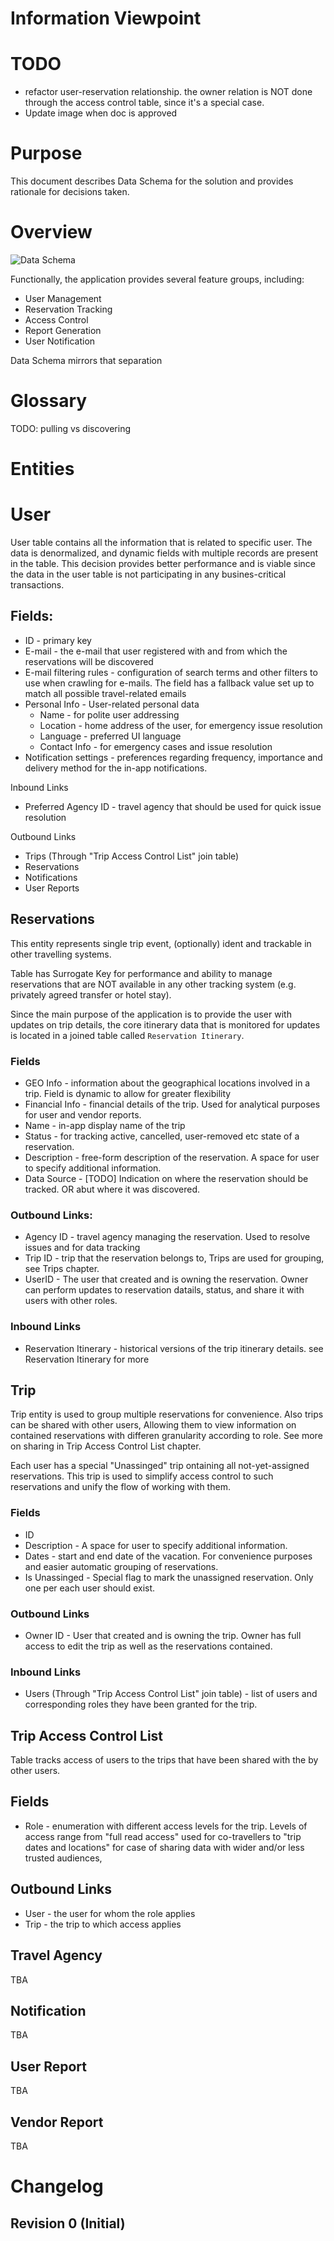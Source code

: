 # Information Viewpoint

# TODO

- refactor user-reservation relationship. the owner relation is NOT done through
  the access control table, since it's a special case.
- Update image when doc is approved

# Purpose

This document describes Data Schema for the solution and provides rationale for
decisions taken.

# Overview

![Data Schema](./images/information_viewpoint_1.jpg)

Functionally, the application provides several feature groups, including:

- User Management
- Reservation Tracking
- Access Control
- Report Generation
- User Notification

Data Schema mirrors that separation

# Glossary

TODO: pulling vs discovering

# Entities

# User

User table contains all the information that is related to specific user.
The data is denormalized, and dynamic fields with multiple records are present
in the table. This decision provides better performance and is viable since
the data in the user table is not participating in any busines-critical
transactions.

## Fields:

- ID - primary key
- E-mail - the e-mail that user registered with and from which the reservations
  will be discovered
- E-mail filtering rules - configuration of search terms and other filters to
  use when crawling for e-mails. The field has a fallback value set up to match
  all possible travel-related emails
- Personal Info - User-related personal data
  - Name - for polite user addressing
  - Location - home address of the user, for emergency issue resolution
  - Language - preferred UI language
  - Contact Info - for emergency cases and issue resolution
- Notification settings - preferences regarding frequency, importance and
  delivery method for the in-app notifications.

Inbound Links
- Preferred Agency ID - travel agency that should be used for quick issue
  resolution

Outbound Links
- Trips (Through "Trip Access Control List" join table)
- Reservations
- Notifications
- User Reports

## Reservations

This entity represents single trip event, (optionally) ident and
trackable in other travelling systems.

Table has Surrogate Key for performance and ability to manage reservations that
are NOT available in any other tracking system (e.g. privately agreed transfer
or hotel stay).

Since the main purpose of the application is to provide the user with updates on
trip details, the core itinerary data that is monitored for updates is located
in a joined table called `Reservation Itinerary`.

### Fields
- GEO Info - information about the geographical locations involved in a trip.
  Field is dynamic to allow for greater flexibility
- Financial Info - financial details of the trip. Used for analytical purposes
  for user and vendor reports.
- Name - in-app display name of the trip
- Status - for tracking active, cancelled, user-removed etc state of a
  reservation.
- Description - free-form description of the reservation. A space for user to
  specify additional information.
- Data Source - [TODO] Indication on where the reservation should be tracked. OR
  abut where it was discovered.

### Outbound Links:
- Agency ID - travel agency managing the reservation. Used to resolve issues and
  for data tracking
- Trip ID - trip that the reservation belongs to, Trips are used for grouping,
  see Trips chapter.
- UserID - The user that created and is owning the reservation. Owner can
  perform updates to reservation datails, status, and share it with users with
  other roles.

### Inbound Links
- Reservation Itinerary - historical versions of the trip itinerary details. see
  Reservation Itinerary for more

## Trip

Trip entity is used to group multiple reservations for convenience. Also trips
can be shared with other users, Allowing them to view information on contained
reservations with differen granularity according to role. See more on sharing in
Trip Access Control List chapter.

Each user has a special "Unassinged" trip ontaining all not-yet-assigned
reservations. This trip is used to simplify access control to such reservations
and unify the flow of working with them.

### Fields
- ID
- Description - A space for user to specify additional information.
- Dates - start and end date of the vacation. For convenience purposes and
  easier automatic grouping of reservations.
- Is Unassinged - Special flag to mark the unassigned reservation. Only one per
  each user should exist.

### Outbound Links
- Owner ID - User that created and is owning the trip. Owner has full access to
  edit the trip as well as the reservations contained.

### Inbound Links
- Users (Through "Trip Access Control List" join table) - list of users and
  corresponding roles they have been granted for the trip.

## Trip Access Control List
Table tracks access of users to the trips that have been shared with the by
other users.

## Fields
- Role - enumeration with different access levels for the trip. Levels of access
  range from "full read access" used for co-travellers to "trip dates and
  locations" for case of sharing data with wider and/or less trusted audiences,

## Outbound Links
- User - the user for whom the role applies
- Trip - the trip to which access applies

## Travel Agency
TBA

## Notification
TBA

## User Report
TBA

## Vendor Report
TBA

# Changelog

## Revision 0 (Initial)
